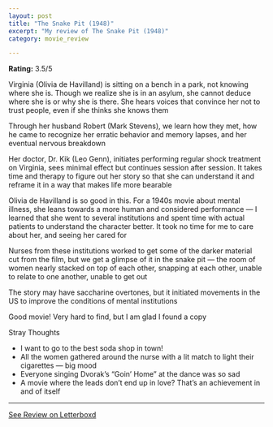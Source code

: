 ```yaml
---
layout: post
title: "The Snake Pit (1948)"
excerpt: "My review of The Snake Pit (1948)"
category: movie_review

---
```


**Rating:** 3.5/5

Virginia (Olivia de Havilland) is sitting on a bench in a park, not knowing where she is. Though we realize she is in an asylum, she cannot deduce where she is or why she is there. She hears voices that convince her not to trust people, even if she thinks she knows them

Through her husband Robert (Mark Stevens), we learn how they met, how he came to recognize her erratic behavior and memory lapses, and her eventual nervous breakdown

Her doctor, Dr. Kik (Leo Genn), initiates performing regular shock treatment on Virginia, sees minimal effect but continues session after session. It takes time and therapy to figure out her story so that she can understand it and reframe it in a way that makes life more bearable

Olivia de Havilland is so good in this. For a 1940s movie about mental illness, she leans towards a more human and considered performance — I learned that she went to several institutions and spent time with actual patients to understand the character better. It took no time for me to care about her, and seeing her cared for

Nurses from these institutions worked to get some of the darker material cut from the film, but we get a glimpse of it in the snake pit — the room of women nearly stacked on top of each other, snapping at each other, unable to relate to one another, unable to get out

The story may have saccharine overtones, but it initiated movements in the US to improve the conditions of mental institutions

Good movie! Very hard to find, but I am glad I found a copy

Stray Thoughts
* I want to go to the best soda shop in town!
* All the women gathered around the nurse with a lit match to light their cigarettes — big mood
* Everyone singing Dvorak’s “Goin’ Home” at the dance was so sad
* A movie where the leads don’t end up in love? That’s an achievement in and of itself

<hr>

[See Review on Letterboxd](https://boxd.it/4gAKpz)

